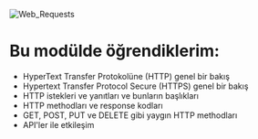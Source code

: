 ![Web_Requests](https://academy.hackthebox.com/storage/modules/35/logo.png?t=1690810181)

# Bu modülde öğrendiklerim:

+ HyperText Transfer Protokolüne (HTTP) genel bir bakış
+ Hypertext Transfer Protocol Secure (HTTPS) genel bir bakış
+ HTTP istekleri ve yanıtları ve bunların başlıkları
+ HTTP methodları ve response kodları
+ GET, POST, PUT ve DELETE gibi yaygın HTTP methodları
+ API'ler ile etkileşim